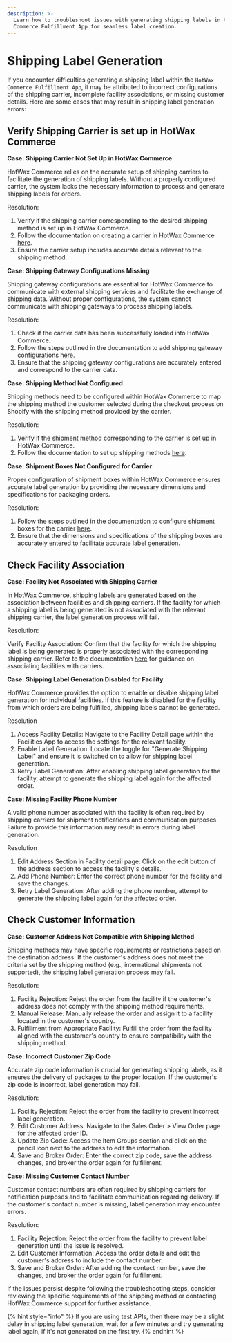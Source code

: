 ```yaml
---
description: >-
  Learn how to troubleshoot issues with generating shipping labels in the HotWax
  Commerce Fulfillment App for seamless label creation.
---
```


# Shipping Label Generation

If you encounter difficulties generating a shipping label within the `HotWax Commerce Fulfillment App`, it may be attributed to incorrect configurations of the shipping carrier, incomplete facility associations, or missing customer details. Here are some cases that may result in shipping label generation errors:

## Verify Shipping Carrier is set up in HotWax Commerce

**Case: Shipping Carrier Not Set Up in HotWax Commerce**

HotWax Commerce relies on the accurate setup of shipping carriers to facilitate the generation of shipping labels. Without a properly configured carrier, the system lacks the necessary information to process and generate shipping labels for orders.

Resolution:

1. Verify if the shipping carrier corresponding to the desired shipping method is set up in HotWax Commerce.
2. Follow the documentation on creating a carrier in HotWax Commerce [here](https://docs.hotwax.co/documents/v/system-admins/fulfillment/shipping-methods/add-carrier).
3. Ensure the carrier setup includes accurate details relevant to the shipping method.

**Case: Shipping Gateway Configurations Missing**

Shipping gateway configurations are essential for HotWax Commerce to communicate with external shipping services and facilitate the exchange of shipping data. Without proper configurations, the system cannot communicate with shipping gateways to process shipping labels.

Resolution:

1. Check if the carrier data has been successfully loaded into HotWax Commerce.
2. Follow the steps outlined in the documentation to add shipping gateway configurations [here](https://docs.hotwax.co/documents/v/system-admins/fulfillment/shipping-methods/shippinggateways).
3. Ensure that the shipping gateway configurations are accurately entered and correspond to the carrier data.

**Case: Shipping Method Not Configured**

Shipping methods need to be configured within HotWax Commerce to map the shipping method the customer selected during the checkout process on Shopify with the shipping method provided by the carrier.

Resolution:

1. Verify if the shipment method corresponding to the carrier is set up in HotWax Commerce.
2. Follow the documentation to set up shipping methods [here](https://docs.hotwax.co/documents/v/system-admins/fulfillment/shipping-methods/shippinggateways#add-shipment-methods).

**Case: Shipment Boxes Not Configured for Carrier**

Proper configuration of shipment boxes within HotWax Commerce ensures accurate label generation by providing the necessary dimensions and specifications for packaging orders.

Resolution:

1. Follow the steps outlined in the documentation to configure shipment boxes for the carrier [here](https://docs.hotwax.co/documents/v/system-admins/fulfillment/shipping-methods/shipping-box).
2. Ensure that the dimensions and specifications of the shipping boxes are accurately entered to facilitate accurate label generation.

## Check Facility Association

**Case: Facility Not Associated with Shipping Carrier**

In HotWax Commerce, shipping labels are generated based on the association between facilities and shipping carriers. If the facility for which a shipping label is being generated is not associated with the relevant shipping carrier, the label generation process will fail.

Resolution:

Verify Facility Association: Confirm that the facility for which the shipping label is being generated is properly associated with the corresponding shipping carrier. Refer to the documentation [here](https://docs.hotwax.co/documents/v/system-admins/fulfillment/shipping-methods/shippinggateways) for guidance on associating facilities with carriers.

**Case: Shipping Label Generation Disabled for Facility**

HotWax Commerce provides the option to enable or disable shipping label generation for individual facilities. If this feature is disabled for the facility from which orders are being fulfilled, shipping labels cannot be generated.

Resolution

1. Access Facility Details: Navigate to the Facility Detail page within the Facilities App to access the settings for the relevant facility.
2. Enable Label Generation: Locate the toggle for "Generate Shipping Label" and ensure it is switched on to allow for shipping label generation.
3. Retry Label Generation: After enabling shipping label generation for the facility, attempt to generate the shipping label again for the affected order.

**Case: Missing Facility Phone Number**

A valid phone number associated with the facility is often required by shipping carriers for shipment notifications and communication purposes. Failure to provide this information may result in errors during label generation.

Resolution

1. Edit Address Section in Facility detail page: Click on the edit button of the address section to access the facility's details.
2. Add Phone Number: Enter the correct phone number for the facility and save the changes.
3. Retry Label Generation: After adding the phone number, attempt to generate the shipping label again for the affected order.

## Check Customer Information

**Case: Customer Address Not Compatible with Shipping Method**

Shipping methods may have specific requirements or restrictions based on the destination address. If the customer's address does not meet the criteria set by the shipping method (e.g., international shipments not supported), the shipping label generation process may fail.

Resolution:

1. Facility Rejection: Reject the order from the facility if the customer's address does not comply with the shipping method requirements.
2. Manual Release: Manually release the order and assign it to a facility located in the customer's country.
3. Fulfillment from Appropriate Facility: Fulfill the order from the facility aligned with the customer's country to ensure compatibility with the shipping method.

**Case: Incorrect Customer Zip Code**

Accurate zip code information is crucial for generating shipping labels, as it ensures the delivery of packages to the proper location. If the customer's zip code is incorrect, label generation may fail.

Resolution:

1. Facility Rejection: Reject the order from the facility to prevent incorrect label generation.
2. Edit Customer Address: Navigate to the Sales Order > View Order page for the affected order ID.
3. Update Zip Code: Access the Item Groups section and click on the pencil icon next to the address to edit the information.
4. Save and Broker Order: Enter the correct zip code, save the address changes, and broker the order again for fulfillment.

**Case: Missing Customer Contact Number**

Customer contact numbers are often required by shipping carriers for notification purposes and to facilitate communication regarding delivery. If the customer's contact number is missing, label generation may encounter errors.

Resolution:

1. Facility Rejection: Reject the order from the facility to prevent label generation until the issue is resolved.
2. Edit Customer Information: Access the order details and edit the customer's address to include the contact number.
3. Save and Broker Order: After adding the contact number, save the changes, and broker the order again for fulfillment.

If the issues persist despite following the troubleshooting steps, consider reviewing the specific requirements of the shipping method or contacting HotWax Commerce support for further assistance.

{% hint style="info" %}
If you are using test APIs, then there may be a slight delay in shipping label generation, wait for a few minutes and try generating label again, if it's not generated on the first try.
{% endhint %}
